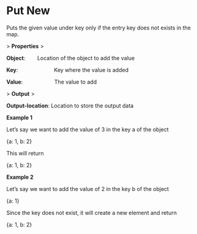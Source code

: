 # Put New

Puts the given value under key only if the entry key does not exists in the map.

&gt; **Properties**
&gt; 

**Object**:                   Location of the object to add the value

**Key**:                        Key where the value is added

**Value**:                     The value to add

&gt; **Output**
&gt; 

**Output-location**: Location to store the output data

**Example 1**

Let’s say we want to add the value of 3 in the key a of the object

{a: 1, b: 2}

This will return

{a: 1, b: 2}

**Example 2**

Let’s say we want to add the value of 2 in the key b of the object

{a: 1}

Since the key does not exist, it will create a new element and return

{a: 1, b: 2}